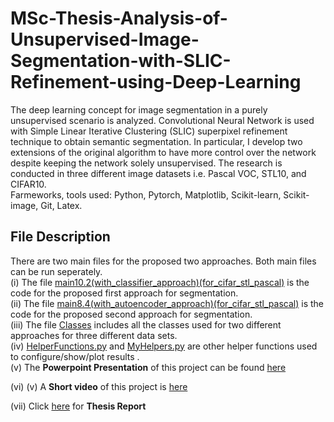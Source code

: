 # MSc-Thesis-Analysis-of-Unsupervised-Image-Segmentation-with-SLIC-Refinement-using-Deep-Learning
The deep learning concept for image segmentation in a purely unsupervised scenario is analyzed. Convolutional Neural Network is used with Simple Linear Iterative Clustering (SLIC) superpixel refinement technique to obtain semantic segmentation. In particular, I develop two extensions of the original algorithm to have more control over the network despite keeping the network solely unsupervised. The research is conducted in three different image datasets i.e. Pascal VOC, STL10, and CIFAR10.  
Farmeworks, tools used: Python, Pytorch, Matplotlib, Scikit-learn, Scikit-image, Git, Latex.  
## File Description
There are two main files for the proposed two approaches. Both main files can be run seperately.  
(i) The file [main10.2(with_classifier_approach)(for_cifar_stl_pascal)](https://github.com/MdSaifulIslamSajol/MSc-Thesis-Analysis-of-Unsupervised-Image-Segmentation-with-SLIC-Refinement-using-Deep-Learning/blob/f6a351249e8655262bfca355c318c72c9bb328cf/main10.2(with_classifier_approach)(for_cifar_stl_pascal).py) is the code for the proposed first approach for segmentation.  
(ii) The file [main8.4(with_autoencoder_approach)(for_cifar_stl_pascal)](https://github.com/MdSaifulIslamSajol/MSc-Thesis-Analysis-of-Unsupervised-Image-Segmentation-with-SLIC-Refinement-using-Deep-Learning/blob/bdcbca486a6eeebbd5c1db4a01c870c9f421b25b/main8.4(with_autoencoder_approach)(for_cifar_stl_pascal).py) is the code for the proposed second approach for segmentation.  
(iii) The file [Classes](https://github.com/MdSaifulIslamSajol/MSc-Thesis-Analysis-of-Unsupervised-Image-Segmentation-with-SLIC-Refinement-using-Deep-Learning/blob/bdcbca486a6eeebbd5c1db4a01c870c9f421b25b/Classes.py) includes all the classes used for two different approaches for three different data sets.  
(iv) [HelperFunctions.py](https://github.com/MdSaifulIslamSajol/MSc-Thesis-Analysis-of-Unsupervised-Image-Segmentation-with-SLIC-Refinement-using-Deep-Learning/blob/bdcbca486a6eeebbd5c1db4a01c870c9f421b25b/MyHelpers.py) and [MyHelpers.py](https://github.com/MdSaifulIslamSajol/MSc-Thesis-Analysis-of-Unsupervised-Image-Segmentation-with-SLIC-Refinement-using-Deep-Learning/blob/bdcbca486a6eeebbd5c1db4a01c870c9f421b25b/MyHelpers.py) are other helper functions used to configure/show/plot results .  
(v) The **Powerpoint Presentation** of this project can be found [here](https://github.com/MdSaifulIslamSajol/MSc-Thesis-Analysis-of-Unsupervised-Image-Segmentation-with-SLIC-Refinement-using-Deep-Learning/blob/1ac6b9bffc4d5d5d044d3d4e0a4e87ba1be8b237/Powerpoint%20Presentation.pdf)

(vi) (v) A **Short video** of this project is [here](https://github.com/MdSaifulIslamSajol/MSc-Thesis-Analysis-of-Unsupervised-Image-Segmentation-with-SLIC-Refinement-using-Deep-Learning/blob/1ac6b9bffc4d5d5d044d3d4e0a4e87ba1be8b237/Powerpoint%20Presentation.pdf)

(vii) Click [here](https://drive.google.com/file/d/19lwFcZI2TNt4EA5ychGfEToB11YjoS6i/view?usp=sharing) for **Thesis Report** 

